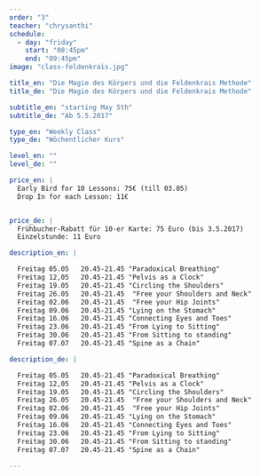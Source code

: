 ```yaml
---
order: "3"
teacher: "chrysanthi"
schedule:
  - day: "friday"
    start: "08:45pm"
    end: "09:45pm"
image: "class-feldenkrais.jpg"

title_en: "Die Magie des Körpers und die Feldenkrais Methode"
title_de: "Die Magie des Körpers und die Feldenkrais Methode"

subtitle_en: "starting May 5th"
subtitle_de: "Ab 5.5.2017"

type_en: "Weekly Class"
type_de: "Wöchentlicher Kurs"

level_en: ""
level_de: ""

price_en: |
  Early Bird for 10 Lessons: 75€ (till 03.05)  
  Drop In for each Lesson: 11€


price_de: |  
  Frühbucher-Rabatt für 10-er Karte: 75 Euro (bis 3.5.2017)    
  Einzelstunde: 11 Euro

description_en: |

  Freitag 05.05   20.45-21.45 "Paradoxical Breathing"  
  Freitag 12,05   20.45-21.45 "Pelvis as a Clock"  
  Freitag 19.05   20.45-21.45 "Circling the Shoulders"  
  Freitag 26.05   20.45-21.45  "Free your Shoulders and Neck"  
  Freitag 02.06   20.45-21.45  "Free your Hip Joints"  
  Freitag 09.06   20.45-21.45 "Lying on the Stomach"  
  Freitag 16.06   20.45-21.45 "Connecting Eyes and Toes"  
  Freitag 23.06   20.45-21.45 "From Lying to Sitting"  
  Freitag 30.06   20.45-21.45 "From Sitting to standing"  
  Freitag 07.07   20.45-21.45 "Spine as a Chain"  

description_de: |

  Freitag 05.05   20.45-21.45 "Paradoxical Breathing"  
  Freitag 12,05   20.45-21.45 "Pelvis as a Clock"  
  Freitag 19.05   20.45-21.45 "Circling the Shoulders"  
  Freitag 26.05   20.45-21.45  "Free your Shoulders and Neck"  
  Freitag 02.06   20.45-21.45  "Free your Hip Joints"  
  Freitag 09.06   20.45-21.45 "Lying on the Stomach"  
  Freitag 16.06   20.45-21.45 "Connecting Eyes and Toes"  
  Freitag 23.06   20.45-21.45 "From Lying to Sitting"  
  Freitag 30.06   20.45-21.45 "From Sitting to standing"  
  Freitag 07.07   20.45-21.45 "Spine as a Chain"  
  
---
```

